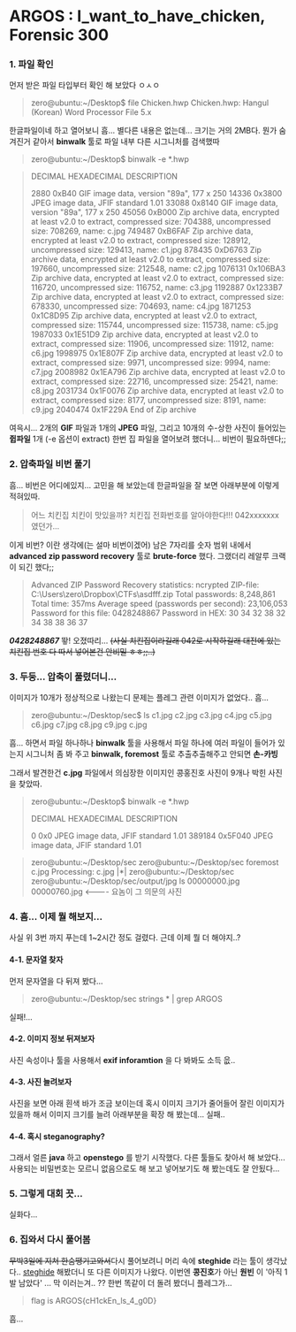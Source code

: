 # ARGOS : I_want_to_have_chicken, Forensic 300

### 1. 파일 확인
먼저 받은 파일 타입부터 확인 해 보았다 ㅇㅅㅇ

> zero@ubuntu:~/Desktop$ file Chicken.hwp
> Chicken.hwp: Hangul (Korean) Word Processor File 5.x

한글파일이네 하고 열어보니 흠... 별다른 내용은 없는데... 크기는 거의 2MB다.
뭔가 숨겨진거 같아서 **binwalk** 툴로 파일 내부 다른 시그니처를 검색했따

 > zero@ubuntu:~/Desktop$ binwalk -e *.hwp
 
> DECIMAL       HEXADECIMAL     DESCRIPTION
>
>2880          0xB40           GIF image data, version "89a", 177 x 250
>14336         0x3800          JPEG image data, JFIF standard 1.01
>33088         0x8140          GIF image data, version "89a", 177 x 250
>45056         0xB000          Zip archive data, encrypted at least v2.0 to extract, compressed size: 704388, uncompressed size: 708269, name: c.jpg
>749487        0xB6FAF         Zip archive data, encrypted at least v2.0 to extract, compressed size: 128912, uncompressed size: 129413, name: c1.jpg
>878435        0xD6763         Zip archive data, encrypted at least v2.0 to extract, compressed size: 197660, uncompressed size: 212548, name: c2.jpg
>1076131       0x106BA3        Zip archive data, encrypted at least v2.0 to extract, compressed size: 116720, uncompressed size: 116752, name: c3.jpg
>1192887       0x1233B7        Zip archive data, encrypted at least v2.0 to extract, compressed size: 678330, uncompressed size: 704693, name: c4.jpg
>1871253       0x1C8D95        Zip archive data, encrypted at least v2.0 to extract, compressed size: 115744, uncompressed size: 115738, name: c5.jpg
>1987033       0x1E51D9        Zip archive data, encrypted at least v2.0 to extract, compressed size: 11906, uncompressed size: 11912, name: c6.jpg
>1998975       0x1E807F        Zip archive data, encrypted at least v2.0 to extract, compressed size: 9971, uncompressed size: 9994, name: c7.jpg
>2008982       0x1EA796        Zip archive data, encrypted at least v2.0 to extract, compressed size: 22716, uncompressed size: 25421, name: c8.jpg
>2031734       0x1F0076        Zip archive data, encrypted at least v2.0 to extract, compressed size: 8177, uncompressed size: 8191, name: c9.jpg
>2040474       0x1F229A        End of Zip archive

여윽시... 2개의 **GIF** 파일과 1개의 **JPEG** 파일, 그리고 10개의 수-상한 사진이 들어있는 **쥡파일** 1개
(-e 옵션이 extract) 한번 집 파일을 열어보려 했더니... 비번이 필요하덴다;;

### 2. 압축파일 비번 풀기
흠... 비번은 어디에있지... 고민을 해 보았는데 한글파일을 잘 보면 아래부분에 이렇게 적혀있따.
> 어느 치킨집 치킨이 맛있을까?
> 치킨집 전화번호를 알아야한다!!!
> 042xxxxxxx 였던가...

이게 비번? 이란 생각에(는 설마 비번이겠어) 남은 7자리를 숫자 범위 내에서 __advanced zip password recovery__ 툴로 __brute-force__ 했다.
그랬더리 레알루 크랙이 되긴 했다;;
>Advanced ZIP Password Recovery statistics:
>ncrypted ZIP-file: C:\Users\zero\Dropbox\CTFs\asdfff.zip
>Total passwords: 8,248,861
>Total time: 357ms 
>Average speed (passwords per second): 23,106,053
>Password for this file: 0428248867
>Password in HEX: 30 34 32 38 32 34 38 38 36 37

***0428248867*** 뙇! 오졌따리...
~~(사실 치킨집이라길래 042로 시작하길래 대전에 있는 치킨집 번호 다 따서 넣어본건 안비밀 ㅎㅎ;;..)~~

### 3. 두둥... 압축이 풀렸더니...
이미지가 10개가 정상적으로 나왔는디 문제는 플레그 관련 이미지가 없었다.. 흠...

>zero@ubuntu:~/Desktop/sec$ ls
>c1.jpg  c2.jpg  c3.jpg  c4.jpg  c5.jpg  c6.jpg  c7.jpg  c8.jpg  c9.jpg  c.jpg

흠... 하면서 파일 하나하나 **binwalk** 툴을 사용해서 파일 하나에 여러 파일이 들어가 있는지
시그니처 좀 봐 주고 **binwalk, foremost** 툴로 추출추출해주고 안되면 __손-카빙__

그래서 발견한건 **c.jpg** 파일에서 의심장한 이미지인 ~~콩~~홍진호 사진이 9개나 박힌 사진을 찾았따.

 > zero@ubuntu:~/Desktop$ binwalk -e *.hwp
 > 
> DECIMAL       HEXADECIMAL     DESCRIPTION
>
>0             0x0             JPEG image data, JFIF standard 1.01
>389184        0x5F040         JPEG image data, JFIF standard 1.01

>zero@ubuntu:~/Desktop/sec
>zero@ubuntu:~/Desktop/sec foremost c.jpg
>Processing: c.jpg
>|*|
>zero@ubuntu:~/Desktop/sec
>zero@ubuntu:~/Desktop/sec/output/jpg ls
>00000000.jpg  00000760.jpg   <---- 요놈이 그 의문의 사진

### 4. 흠... 이제 뭘 해보지...
사실 위 3번 까지 푸는데 1~2시간 정도 걸렸다. 근데 이제 뭘 더 해야지..?
#### 4-1. 문자열 찾자
먼저 문자열을 다 뒤져 봤다...
>zero@ubuntu:~/Desktop/sec strings * | grep ARGOS

실패!...
#### 4-2. 이미지 정보 뒤져보자
사진 속성이나 툴을 사용해서 **exif inforamtion** 을 다 봐봐도 소득 읎..

#### 4-3. 사진 늘려보자
사진을 보면 아래 흰색 바가 조금 보이는데 혹시 이미지 크기가 줄어들어 잘린 이미지가 있을까 해서
이미지 크기를 늘려 아래부분을 확장 해 봤는데... 실패..

#### 4-4. 혹시 steganography? 
그래서 얼른 __java__ 하고 __openstego__ 를 받기 시작했다. 다른 툴들도 찾아서 해 보았다...
사용되는 비밀번호는 모르니 없음으로도 해 보고 넣어보기도 해 봤는데도 잘 안됬다...


### 5. 그렇게 대회 끗...
실화다...

### 6. 집와서 다시 풀어봄
~~무박3일에 지쳐 한숨땡기고와서~~다시 풀어보려니 머리 속에 __steghide__ 라는 툴이 생각났다..
[steghide](https://futureboy.us/stegano/decinput.html) 해봤더니 또 다른 이미지가 나왔다.
이번엔 **~~콩~~진호**가 아닌 **원빈** 이 '아직 1발 남았다' ... 막 이러는겨..
?? 한번 똑같이 더 돌려 봤더니 플레그가...
> flag is ARGOS{cH1ckEn_ls_4_g0D}

흠... 
